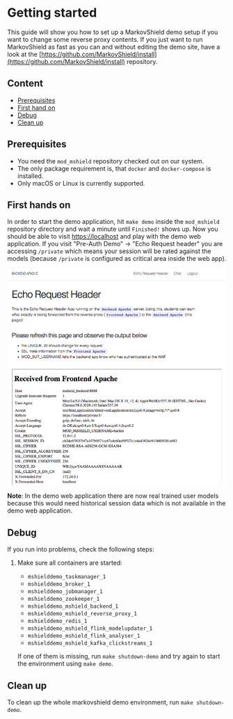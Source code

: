 # Getting started
This guide will show you how to set up a MarkovShield demo setup if you want to change some reverse proxy contents. If you just want to run MarkovShield as fast as you can and without editing the demo site, have a look at the [https://github.com/MarkovShield/install](https://github.com/MarkovShield/install) repository.

## Content
* [Prerequisites](#prerequisites)
* [First hand on](#first-hands-on)
* [Debug](#first-debug)
* [Clean up](#first-clean-up)

## Prerequisites
*  You need the `mod_mshield` repository checked out on our system.
*  The only package requirement is, that `docker` and `docker-compose` is installed.
*  Only macOS or Linux is currently supported.

## First hands on
In order to start the demo application, hit `make demo` inside the `mod_mshield` repository directory and wait a minute until `Finished!` shows up. Now you should be able to visit [https://localhost](https://localhost) and play with the demo web application. If you visit "Pre-Auth Demo" -> "Echo Request header" you are accessing `/private` which means your session will be rated against the models (because `/private` is configured as critical area inside the web app).

![Echo_Request_Header](/resources/Echo_Request_Header.png)

**Note**: In the demo web application there are now real trained user models because this would need historical session data which is not available in the demo web application.

## Debug
If you run into problems, check the following steps:

1.  Make sure all containers are started:
      - `mshielddemo_taskmanager_1`
      - `mshielddemo_broker_1`
      - `mshielddemo_jobmanager_1`
      - `mshielddemo_zookeeper_1`
      - `mshielddemo_mshield_backend_1`
      - `mshielddemo_mshield_reverse_proxy_1`
      - `mshielddemo_redis_1`
      - `mshielddemo_mshield_flink_modelupdater_1`
      - `mshielddemo_mshield_flink_analyser_1`
      - `mshielddemo_mshield_kafka_clickstreams_1`

    If one of them is missing, run `make shutdown-demo` and try again to start the environment using `make demo`.

## Clean up
To clean up the whole markovshield demo environment, run `make shutdown-demo`.
